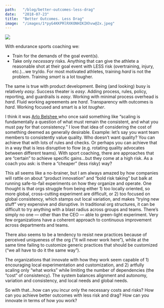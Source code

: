 ```yaml
---
path:	"/blog/better-outcomes-less-drag"
date:	"2018-07-23"
title:	"Better Outcomes. Less Drag"
image:	"/images/1*pyG4KKPRlRXKONHIKIKhvw@2x.jpeg"
---
```


![](/images/1*pyG4KKPRlRXKONHIKIKhvw@2x.jpeg)

With endurance sports coaching we:

* Train for the demands of the goal event(s).
* Take only *necessary* risks.
Anything that can give the athlete a reasonable shot at their goal event with LESS risk (overtraining, injury, etc.)…we try/do. For most motivated athletes, training *hard* is not the problem. Training *smart* is a lot tougher.

The same is true with product development. Being (and looking) busy is relatively *easy*. Success theater is *easy*. Adding process, rules, policy, reporting, and guardrails is *easy*. Working with minimal process overhead is *hard*. Fluid working agreements are *hard*. Transparency with outcomes is *hard*. Working focused and smart is a lot *tougher*.

I think it was [Arlo Belshee ](https://medium.com/u/7deb96e45d02)who once said something like “scaling is fundamentally a question of what must remain the consistent, and what you must pay for that consistency.” I love that idea of considering the cost of something deemed as generally desirable. Example: let’s say you want team members to consistently value quality. Who doesn’t want quality? You can achieve that with lots of rules and checks. Or perhaps you can achieve that in a way that is less disruptive to flow (e.g. rotating quality advocates between different teams). With sport coaching, there are approaches that are “certain” to achieve specific gains…but they come at a high risk. As a coach you ask: is there a “cheaper” (less risky) way?

This all seems like a no-brainer, but I am always amazed by how companies will rattle on about “product innovation” and “bold risk taking” but balk at running safe-to-fail experiments on how they organize and operate. One thought is that orgs struggle from being either 1) too locally oriented, so more global, cross-cutting experiment are difficult, or 2) too focused on global consistency, which stamps out local variation, and makes “trying new stuff” very expensive and disruptive. In traditional org structures, it can be difficult to try anything with a blast radius across groups and teams. There’s simply no one — other than the CEO — able to green-light experiment. Very few organizations have a coherent approach to continuous improvement across departments and teams.

There also seems to be a tendency to resist new practices because of perceived uniqueness of the org (“it will never work here”), while at the same time failing to customize generic practices that should be customized (“we all have to do it the same way”).

The organizations that innovate with how they work seem capable of 1) encouraging local experimentation and customization, and 2) artfully scaling only “what works” while limiting the number of dependencies (the “cost” of consistency). The system balances alignment and autonomy, variation and consistency, and local needs and global needs.

So with that…how can you incur only the necessary costs and risks? How can you achieve better outcomes with less risk and drag? How can you innovate in terms of how you work?

